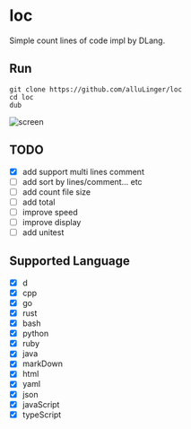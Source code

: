 # loc
Simple count lines of code impl by DLang.

## Run
```
git clone https://github.com/alluLinger/loc
cd loc
dub
```
![screen](https://user-images.githubusercontent.com/21037233/194507373-e95649b3-7765-4a73-adbe-673dad21a113.png)

## TODO
- [x] add support multi lines comment
- [ ] add sort by lines/comment... etc
- [ ] add count file size
- [ ] add total
- [ ] improve speed
- [ ] improve display
- [ ] add unitest

## Supported Language
- [x] d
- [x] cpp
- [x] go
- [x] rust
- [x] bash
- [x] python
- [x] ruby
- [x] java
- [x] markDown
- [x] html
- [x] yaml
- [x] json
- [x] javaScript
- [x] typeScript
